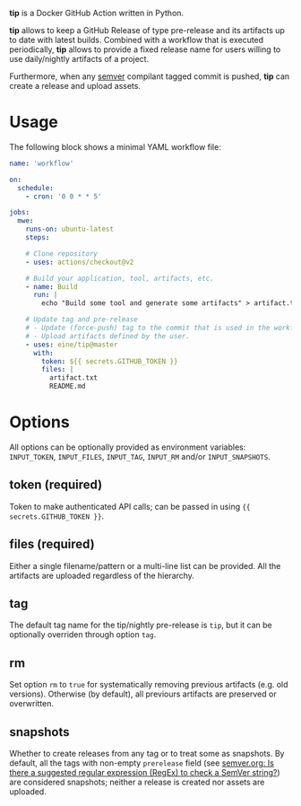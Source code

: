 **tip** is a Docker GitHub Action written in Python.

**tip** allows to keep a GitHub Release of type pre-release and its artifacts up to date with latest builds. Combined with a workflow that is executed periodically, **tip** allows to provide a fixed release name for users willing to use daily/nightly artifacts of a project.

Furthermore, when any [semver](https://semver.org) compilant tagged commit is pushed, **tip** can create a release and upload assets.

# Usage

The following block shows a minimal YAML workflow file:

```yml
name: 'workflow'

on:
  schedule:
    - cron: '0 0 * * 5'

jobs:
  mwe:
    runs-on: ubuntu-latest
    steps:

    # Clone repository
    - uses: actions/checkout@v2

    # Build your application, tool, artifacts, etc.
    - name: Build
      run: |
        echo "Build some tool and generate some artifacts" > artifact.txt

    # Update tag and pre-release
    # - Update (force-push) tag to the commit that is used in the workflow.
    # - Upload artifacts defined by the user.
    - uses: eine/tip@master
      with:
        token: ${{ secrets.GITHUB_TOKEN }}
        files: |
          artifact.txt
          README.md
```

# Options

All options can be optionally provided as environment variables: `INPUT_TOKEN`, `INPUT_FILES`, `INPUT_TAG`, `INPUT_RM` and/or `INPUT_SNAPSHOTS`.

## token (required)

Token to make authenticated API calls; can be passed in using `{{ secrets.GITHUB_TOKEN }}`.

## files (required)

Either a single filename/pattern or a multi-line list can be provided. All the artifacts are uploaded regardless of the hierarchy.

## tag

The default tag name for the tip/nightly pre-release is `tip`, but it can be optionally overriden through option `tag`.

## rm

Set option `rm` to `true` for systematically removing previous artifacts (e.g. old versions). Otherwise (by default), all previours artifacts are preserved or overwritten.

## snapshots

Whether to create releases from any tag or to treat some as snapshots. By default, all the tags with non-empty `prerelease` field (see [semver.org: Is there a suggested regular expression (RegEx) to check a SemVer string?](https://semver.org/#is-there-a-suggested-regular-expression-regex-to-check-a-semver-string)) are considered snapshots; neither a release is created nor assets are uploaded.
